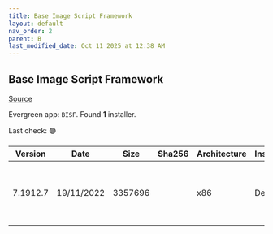 ```yaml
---
title: Base Image Script Framework
layout: default
nav_order: 2
parent: B
last_modified_date: Oct 11 2025 at 12:38 AM
---
```


## Base Image Script Framework

[Source](https://eucweb.com/)

Evergreen app: `BISF`. Found **1** installer.

Last check: 🟢

| Version  | Date       | Size    | Sha256 | Architecture | InstallerType | Type | URI                                                                                                                                                                                    |
| -------- | ---------- | ------- | ------ | ------------ | ------------- | ---- | -------------------------------------------------------------------------------------------------------------------------------------------------------------------------------------- |
| 7.1912.7 | 19/11/2022 | 3357696 |        | x86          | Default       | MSI  | [https://github.com/EUCweb/BIS-F/releases/download/7.1912.7/setup-BIS-F-7.1912.7.11042.MSI](https://github.com/EUCweb/BIS-F/releases/download/7.1912.7/setup-BIS-F-7.1912.7.11042.MSI) |
